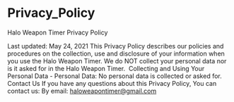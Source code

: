 # Privacy_Policy

Halo Weapon Timer Privacy Policy

Last updated: May 24, 2021
This Privacy Policy describes our policies and procedures on the collection, use and disclosure of your information when you use the Halo Weapon Timer.
We do NOT collect your personal data nor is it asked for in the Halo Weapon Timer. 
Collecting and Using Your Personal Data -
Personal Data:
No personal data is collected or asked for.
Contact Us
If you have any questions about this Privacy Policy, You can contact us:
By email: haloweapontimer@gmail.com
